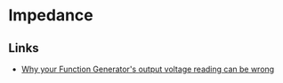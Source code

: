 # Impedance

## Links

 - [Why your Function Generator's output voltage reading can be wrong](https://www.youtube.com/watch?v=tClE8s6RZdg)

